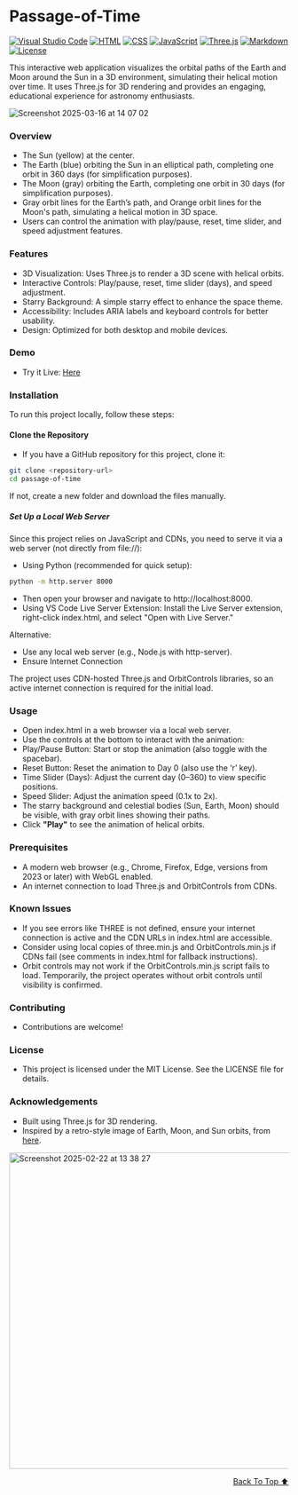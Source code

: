 # Passage-of-Time
[![Visual Studio Code](https://custom-icon-badges.demolab.com/badge/Visual%20Studio%20Code-0078d7.svg?logo=vsc&logoColor=white)](#)
[![HTML](https://img.shields.io/badge/HTML-%23E34F26.svg?logo=html5&logoColor=white)](#)
[![CSS](https://img.shields.io/badge/CSS-1572B6?logo=css3&logoColor=fff)](#)
[![JavaScript](https://img.shields.io/badge/JavaScript-F7DF1E?logo=javascript&logoColor=000)](#)
[![Three.js](https://img.shields.io/badge/Three.js-000?logo=threedotjs&logoColor=fff)](#)
[![Markdown](https://img.shields.io/badge/Markdown-%23000000.svg?logo=markdown&logoColor=white)](#)
[![License](https://img.shields.io/badge/License-MIT-green.svg)](LICENSE)



This interactive web application visualizes the orbital paths of the Earth and Moon around the Sun in a 3D environment, simulating their helical motion over time. It uses Three.js for 3D rendering and provides an engaging, educational experience for astronomy enthusiasts.


![Screenshot 2025-03-16 at 14 07 02](https://github.com/user-attachments/assets/f2bedece-02c1-4783-98d8-3c412d709b3e)



### Overview
- The Sun (yellow) at the center.
- The Earth (blue) orbiting the Sun in an elliptical path, completing one orbit in 360 days (for simplification purposes).
- The Moon (gray) orbiting the Earth, completing one orbit in 30 days (for simplification purposes).
- Gray orbit lines for the Earth’s path, and Orange orbit lines for the Moon's path, simulating a helical motion in 3D space.
- Users can control the animation with play/pause, reset, time slider, and speed adjustment features.

### Features
- 3D Visualization: Uses Three.js to render a 3D scene with helical orbits.
- Interactive Controls: Play/pause, reset, time slider (days), and speed adjustment.
- Starry Background: A simple starry effect to enhance the space theme.
- Accessibility: Includes ARIA labels and keyboard controls for better usability.
- Design: Optimized for both desktop and mobile devices.

### Demo 
- Try it Live: [Here](https://edisedis777.github.io/passage-of-time/)

### Installation
To run this project locally, follow these steps:

#### Clone the Repository

- If you have a GitHub repository for this project, clone it:

```bash
git clone <repository-url>
cd passage-of-time
```

If not, create a new folder and download the files manually.

##### Set Up a Local Web Server
Since this project relies on JavaScript and CDNs, you need to serve it via a web server (not directly from file://):

- Using Python (recommended for quick setup):
```bash
python -m http.server 8000
```

- Then open your browser and navigate to http://localhost:8000.
- Using VS Code Live Server Extension: Install the Live Server extension, right-click index.html, and select "Open with Live Server."

Alternative: 
- Use any local web server (e.g., Node.js with http-server).
- Ensure Internet Connection

The project uses CDN-hosted Three.js and OrbitControls libraries, so an active internet connection is required for the initial load.

### Usage
- Open index.html in a web browser via a local web server.
- Use the controls at the bottom to interact with the animation:
- Play/Pause Button: Start or stop the animation (also toggle with the spacebar).
- Reset Button: Reset the animation to Day 0 (also use the ‘r’ key).
- Time Slider (Days): Adjust the current day (0–360) to view specific positions.
- Speed Slider: Adjust the animation speed (0.1x to 2x).
- The starry background and celestial bodies (Sun, Earth, Moon) should be visible, with gray orbit lines showing their paths. 
- Click **"Play"** to see the animation of helical orbits.

### Prerequisites
- A modern web browser (e.g., Chrome, Firefox, Edge, versions from 2023 or later) with WebGL enabled.
- An internet connection to load Three.js and OrbitControls from CDNs.

### Known Issues
- If you see errors like THREE is not defined, ensure your internet connection is active and the CDN URLs in index.html are accessible. 
- Consider using local copies of three.min.js and OrbitControls.min.js if CDNs fail (see comments in index.html for fallback instructions).
- Orbit controls may not work if the OrbitControls.min.js script fails to load. Temporarily, the project operates without orbit controls until visibility is confirmed.

### Contributing
- Contributions are welcome!


### License
- This project is licensed under the MIT License. See the LICENSE file for details.

### Acknowledgements
- Built using Three.js for 3D rendering.
- Inspired by a retro-style image of Earth, Moon, and Sun orbits, from [here](https://archive.org/details/yousciencescienc00bran/page/172/mode/1up).

<img width="570" alt="Screenshot 2025-02-22 at 13 38 27" src="https://github.com/user-attachments/assets/fa469fe3-e2e3-4aa1-b2d7-5cb644da39dd" />

<div align="right">

[Back To Top ⬆️](#Passage-of-Time)
</div>
